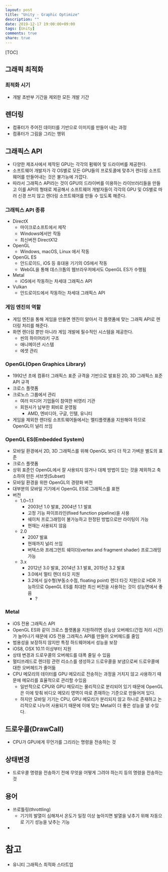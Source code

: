 ```yaml
---
layout: post
title: "Unity - Graphic Optimize"
description: ""
date: 2019-12-17 19:00:00+09:00
tags: [Unity]
comments: true
share: true
---
```


[TOC]



## 그래픽 최적화

### 최적화 시기
- 개발 초반부 기간을 제외한 모든 개발 기간

## 렌더링
- 컴퓨터가 주어진 데이터를 기반으로 이미지를 만들어 내는 과정
- 컴퓨터가 그림을 그리는 행위



## 그래픽스 API

-  다양한 제조사에서 제작된 GPU는 각각의 펌웨어 및 드라이버를 제공한다.
- 소프트웨어 개발자가 각 OS별로 모든 GPU들의 프로토콜에 맞추거 렌더링 소프트웨어를 만들어내는 것은 불가능에 가깝다.
- 따라서 그래픽스 API라는 것이 GPU의 드라이버를 이용하는 라이브러리들을 만들고 이를 API의 형태로 제공해서 소프트웨어 개발자들이 각각의 GPU 및 OS별로 따러 신경 쓰지 않고 렌더링 소프트웨어를 만들 수 있도록 해준다.

### 그래픽스 API 종류

- DirectX
  - 마이크로소프트에서 제작
  - Windows에서만 작동
  - 최신버전 DirectX12
- OpenGL
  - Windows, macOS, Linux 에서 작동
- OpenGL ES
  - 안드로이드, iOS 등 휴대용 기기의 OS에서 작동
  - WebGL을 통해 데스크톱의 웹브라우저에서도 OpenGL ES가 수행됨
- Metal
  - iOS에서 작동하는 차세대 그래픽스 API
- Vulkan
  - 안드로이드에서 작동하는 차세대 그래픽스 API


### 게임 엔진의 역할

- 게임 엔진을 통해 게임을 만들면 엔진이 알아서 각 플랫폼에 맞는 그래픽 API로 렌더링 처리를 해준다.
- 화면 렌더링 뿐만 아니라 게임 개발에 필수적인 시스템을 제공한다.
  - 씬의 하이어라키 구조
  - 애니메이션 시스템
  - 에셋 관리

### OpenGL(Open Graphics Library)
- 1992년 초에 컴퓨터 그래픽스 표준 규격을 기반으로 발표된 2D, 3D 그래픽스 표준 API 규격
- 크로스 플랫폼
- 크로노스 그룹에서 관리
  - 여러 미디어 기업들이 참여한 비영리 기관
  - 회원사가 납부한 회비로 운영됨
    - AMD, 엔비디아, 구글, 인텔, 유니티
- 게임을 제외한 렌더링 소프트웨어들에서는 멜티플랫폼을 지원해야 하므로 OpenGL이 널리 쓰임

###  OpenGL ES(Embedded System)

- 모바일 환경에서 2D, 3D 그래픽스를 위해 OpenGL 보다 더 작고 가벼운 별도의 표준
- 크로스 플랫폼
- 상위 표준인 OpenGL에서 잘 사용되지 않거나 대체 방법이 있는 것을 제외하고 축소하여 만든 서브셋(Subset)
- 모바일 환경을 위한 OpenGL의 경량화 버전
- 대부분의 모바일 기기에서 OpenGL ES로 그래픽스를 표현
- 버전
  - 1.0~1.1
    - 2003년 1.0 발표, 2004년 1.1 발표
    - 고정 기능 파이프라인(fixed function pipeline)을 사용
    - 쉐이처 프로그래밍이 불가능하고 한정된 방법으로만 라이팅이 가능
    - 현재는 사용되지 않음
  - 2.0
    - 2007 발표
    - 현재까지 널리 쓰임
    - 버텍스와 프레그먼트 쉐이더(vertex and fragment shader) 프로그래밍 가능
  - 3.x
    - 2012년 3.0 발표, 2014년 3.1 발표, 2015년 3.2 발표
    - 3.0에서 멀티 렌더 타깃 지원
    - 3.2에서 실수형(부동소수점, floating point) 렌더 타깃 지원으로 HDR 가능하므로 OpenGL ES를 최대한 최신 버전을 사용하는 것이 성능면에서 좋음
      - ?



### Metal

- iOS 전용 그래픽스 API
- OpenGL ES와 같이 크로스 플랫폼을 지원하려면 성능상 오버헤드(간접 처리 시간)가 늘어나기 때문에 iOS 전용 그래픽스 API를 만들어 오버헤드를 줄임
- 범용성을 보장하지 않지만 특정 하드웨어에서 성능을 보장
- iOS8, OSX 10.11 이상부터 지원
- 상태 변경과 드로우콜의 오버헤드를 대폭 줄일 수 있음
- 멀티쓰레드로 렌더링 관련 리소스를 생성하고 드로우콜을 보냄으로써 드로우콜에 대한 오버헤드가 줄어듦
- CPU 메모리의 데이터를 GPU 메모리로 전송하는 과정을 거치지 않고 사용하기 때문에 메모리를 효율적으로 관리할 수있음
  - 일반적으로 CPU와 GPU 메모리는 물리적으로 분리되어 있기 때문에 OpenGL은 이에 맞춰 비디오 메모리 영역이 따로 존재하는 기준으로 만들어져 있다.
  - 하지만 모바일 기기는 CPU, GPU 메모리가 분리되지 않고 하나로 존재하고 논리적으로 나누어 사용되기 때문에 이에 맞는 Metal이 더 좋은 성능을 낼 수있다.



## 드로우콜(DrawCall)

- CPU가 GPU에게 무언가를 그리라는 명령을 전송하는 것



## 상태변경

- 드로우콜 명령을 전송하기 전에 무엇을 어떻게 그려야 하는지 등의 명령을 전송하는 것




## 용어

- 쓰로틀링(throttling)
  - 기기의 발열이 심해져서 온도가 일정 이상 높아지면 발열을 낮추기 위해 자동으로 기기 성능을 낮추는 기능
- 


# 참고
- 유니티 그래픽스 최적화 스타트업